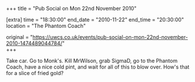 +++
title = "Pub Social on Mon 22nd November 2010"

[extra]
time = "18:30:00"
end_date = "2010-11-22"
end_time = "20:30:00"
location = "The Phantom Coach"

original = "https://uwcs.co.uk/events/pub-social-on-mon-22nd-november-2010-1474489044784/"    
+++

Take car. Go to Monk's. Kill MrWilson, grab SigmaD, go to the Phantom Coach, have a nice cold pint, and wait for all of this to blow over. How's that for a slice of fried gold?

